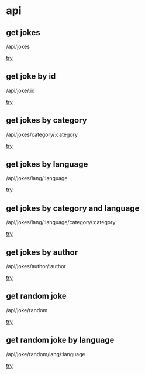 # api


## get jokes


/api/jokes

[try](../api/jokes)

## get joke by id

/api/joke/:id

[try](../api/joke/1)

## get jokes by category

/api/jokes/category/:category

[try](../api/jokes/category/questions)

## get jokes by language

/api/jokes/lang/:language

[try](../api/jokes/lang/fr)

## get jokes by category and language

/api/jokes/lang/:language/category/:category

[try](../api/jokes/lang/fr/category/questions)

## get jokes by author

/api/jokes/author/:author

[try](../api/jokes/author/tot0p)

## get random joke

/api/joke/random

[try](../api/joke/random)

## get random joke by language

/api/joke/random/lang/:language

[try](../api/joke/random/lang/fr)